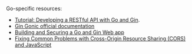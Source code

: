 Go-specific resources:

* [Tutorial: Developing a RESTful API with Go and Gin](https://go.dev/doc/tutorial/web-service-gin).
* [Gin Gonic official documentation](https://gin-gonic.com/en/docs/)
* [Building and Securing a Go and Gin Web app](https://developer.okta.com/blog/2021/02/17/building-and-securing-a-go-and-gin-web-application)
* [Fixing Common Problems with Cross-Origin Resource Sharing (CORS) and JavaScript](https://developer.okta.com/blog/2021/08/02/fix-common-problems-cors)
